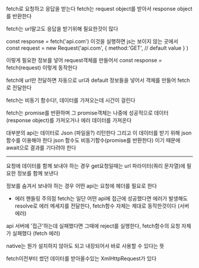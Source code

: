 fetch로 요청하고 응답을 받는다
fetch는 request object를 받아서 response object를 반환한다

fetch는 url말고도 응답을 받기위해 필요한것이 많다

const response = fetch('api.com')
이것을 실행하면 js는 보이지 않는 곳에서
const request = new Request('api.com', {
	method:'GET', // default value
}
	)

이렇게 필요한 정보를 넣어 request객체를 만들어서
const response = fetch(request) 이렇게 동작한다

fetch에 url만 전달하면 자동으로 url과 default 정보들을 넣어서 객체를 만들어 fetch로 전달한다

fetch는 비동기 함수다!, 데이터를 가져오는데 시간이 걸린다

fetch는 promise를 반환하며 그 promise객체는 나중에 성공적으로 데이터(response object)를 가져오거나 에러 데이터를 가져온다

대부분의 api는 데이터로 Json (파일을?) 리턴한다 그리고 이 데이터를 받기 위해 json함수를 이용해야 한다
json 함수도 비동기함수(promise를 반환한다) 이기 때문에 await으로 결과를 기다려야 한다

---

요청에 데이터를 함께 보내야 하는 경우
get요청일때는 url 파라미터(쿼리 문자열)에 필요한 정보를 함께 보낸다

정보를 숨겨서 보내야 하는 경우
어떤 api는 요청에 헤더를 필요로 한다

- 에러 핸들링 주의점
fetch는 일단 어떤 api에 접근에 성공했다면 에러가 발생해도 resolve로 에러 메세지를 전달한다, fetch함수 자체는 제대로 동작한것이다 (서버 에러)

api 서버에 '접근'하는데 실패했다면 그때에 reject를 실행한다, fetch함수의  요청 자체가 실패했다 (fetch 에러)


native는 뭔가 설치하지 않아도 되고 내장되어서 바로 사용할 수 있다는 뜻

fetch이전부터 썼던 데이터를 받아올수있는
XmlHttpRequest가 있다
